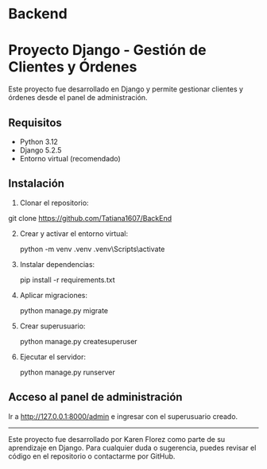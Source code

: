 # Backend

# Proyecto Django - Gestión de Clientes y Órdenes

Este proyecto fue desarrollado en Django y permite gestionar clientes y órdenes desde el panel de administración.

## Requisitos

- Python 3.12
- Django 5.2.5
- Entorno virtual (recomendado)

## Instalación

1. Clonar el repositorio:

git clone https://github.com/Tatiana1607/BackEnd

2. Crear y activar el entorno virtual:
   
   python -m venv .venv
   .venv\Scripts\activate
   

3. Instalar dependencias:
   
   pip install -r requirements.txt
   

4. Aplicar migraciones:
   
   python manage.py migrate
   

5. Crear superusuario:
   
   python manage.py createsuperuser
   

6. Ejecutar el servidor:
   
   python manage.py runserver
   

## Acceso al panel de administración

Ir a http://127.0.0.1:8000/admin e ingresar con el superusuario creado.

---

Este proyecto fue desarrollado por Karen Florez como parte de su aprendizaje en Django. Para cualquier duda o sugerencia, puedes revisar el código en el repositorio o contactarme por GitHub.
